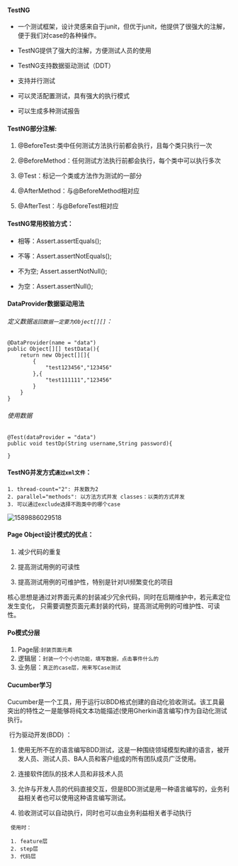 #### TestNG

+ 一个测试框架，设计灵感来自于junit，但优于junit，他提供了很强大的注解，便于我们对case的各种操作。

+ TestNG提供了强大的注解，方便测试人员的使用

+ TestNG支持数据驱动测试（DDT）

+ 支持并行测试

+ 可以灵活配置测试，具有强大的执行模式

+ 可以生成多种测试报告

#### TestNG部分注解:

1. @BeforeTest:类中任何测试方法执行前都会执行，且每个类只执行一次

2. @BeforeMethod：任何测试方法执行前都会执行，每个类中可以执行多次

3. @Test：标记一个类或方法作为测试的一部分

4. @AfterMethod：与@BeforeMethod相对应

5. @AfterTest：与@BeforeTest相对应

#### TestNG常用校验方式：

+ 相等：Assert.assertEquals();

- 不等：Assert.assertNotEquals();

- 不为空; Assert.assertNotNull();

- 为空：Assert.assertNull();

#### DataProvider数据驱动用法

###### 定义数据`返回数据一定要为Object[][]`：

```
@DataProvider(name = "data")
public Object[][] testData(){
	return new Object[][]{
		{
			"test123456","123456"
		},{
			"test111111","123456"
		}
	}
}
```

###### 使用数据

```
@Test(dataProvider = "data")
public void testDp(String username,String password){

}
```



#### TestNG并发方式`通过xml文件`：

	1. thread-count="2": 并发数为2
 	2. parallel="methods": 以方法方式并发 classes：以类的方式并发
 	3. 可以通过exclude选择不跑类中的哪个case

![1589886029518](C:\Users\hp\AppData\Roaming\Typora\typora-user-images\1589886029518.png)

#### Page Object设计模式的优点：

1. 减少代码的重复

2. 提高测试用例的可读性

3. 提高测试用例的可维护性，特别是针对UI频繁变化的项目

​        核心思想是通过对界面元素的封装减少冗余代码，同时在后期维护中，若元素定位发生变化， 只需要调整页面元素封装的代码，提高测试用例的可维护性、可读性。

#### Po模式分层

1. Page层:`封装页面元素`
2. 逻辑层：`封装一个个小的功能，填写数据，点击事件什么的`
3. 业务层：`真正的case层，用来写Case测试`



#### Cucumber学习

​	 Cucumber是一个工具，用于运行以BDD格式创建的自动化验收测试。该工具最突出的特性之一是能够将纯文本功能描述(使用Gherkin语言编写)作为自动化测试执行。 

​	 行为驱动开发(BDD) ：

  1. 使用无所不在的语言编写BDD测试，这是一种围绕领域模型构建的语言，被开发人员、测试人员、BA人员和客户组成的所有团队成员广泛使用。

  2. 连接软件团队的技术人员和非技术人员

  3. 允许与开发人员的代码直接交互，但是BDD测试是用一种语言编写的，业务利益相关者也可以使用这种语言编写测试。

  4.  验收测试可以自动执行，同时也可以由业务利益相关者手动执行

     使用时：

     1. feature层
     2. step层
     3. 代码层



